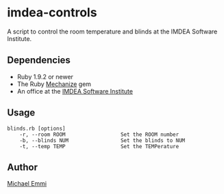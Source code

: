 imdea-controls
==============

A script to control the room temperature and blinds at the IMDEA Software Institute.

Dependencies
------------

* Ruby 1.9.2 or newer
* The Ruby [Mechanize](https://github.com/sparklemotion/mechanize) gem
* An office at the [IMDEA Software Institute](http://www.software.imdea.org)

Usage
-----

    blinds.rb [options]
        -r, --room ROOM                  Set the ROOM number
        -b, --blinds NUM                 Set the blinds to NUM
        -t, --temp TEMP                  Set the TEMPerature

Author
------
[Michael Emmi](https://github.com/michael-emmi)
